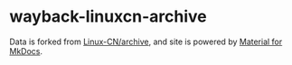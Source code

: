 # wayback-linuxcn-archive

Data is forked from [Linux-CN/archive](https://github.com/Linux-CN/archive),
and site is powered by [Material for MkDocs](https://squidfunk.github.io/mkdocs-material/).
